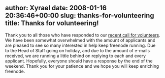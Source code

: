 author: Xyrael
date: 2008-01-16 20:36:46+00:00
slug: thanks-for-volunteering
title: Thanks for volunteering!
---

Thank you to all those who have responded to our [recent call for volunteers](http://blog.freenode.net/?p=65). We have been somewhat overwhelmed with the amount of applicants and are pleased to see so many interested in help keep freenode running. Due to the Head of Staff going on holiday, and due to the amount of e-mails received, we are running a little behind on replying to each and every applicant. Hopefully, everyone should have a response by the end of the weekend.
Thank you for your patience and we hope you will keep enriching freenode.
